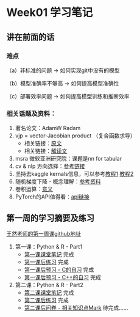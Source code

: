 # Week01 学习笔记 

## 讲在前面的话

### 难点

（a）非标准的问题 -> 如何实现git中没有的模型

（b）模型准确率不够高 -> 如何提高模型准确性

（c）部署效率问题 -> 如何提高模型训练和推断效率

### 相关话题及资料：

1. 著名论文：AdamW Radam
2. vjp = vector-Jacobian product （复合函数求导）
    - 相关链接：[原文](https://j-towns.github.io/2017/06/12/A-new-trick.html)
    - 相关链接：[解读文](https://blog.csdn.net/appleyuchi/article/details/99108432)
3. msra 微软亚洲研究院：课题是nn for tabular
4. cv & nlp 方向选择：[参考链接](https://www.zhihu.com/question/327778978/answer/718476078)
5. 坚持去kaggle kernals信息，可以参考[教程1](https://zhuanlan.zhihu.com/p/36824585) [教程2](https://blog.csdn.net/hi_xtm/article/details/107413648)
6. 随机梯度下降 - 概念理解：[参考资料](https://www.zhihu.com/question/264189719)
7. 卷积运算：[意义](https://blog.csdn.net/sunmingyang1987/article/details/100050676)
7. PyTorch的API值得看：[api链接]()

## 第一周的学习摘要及练习

[王然老师的第一周课github地址](https://github.com/mailguest/ml-training-camp/tree/main/chap01)

1. 第一课：Python & R - Part1
    * [第一课课堂笔记](chap01.md) 完成
    * [第一课后练习](chap01.ipynb) 完成 
    * [第一课后预习 - C的自习](chap01-C复习.md) 完成
    * [第一课后预习 - C++的自习](chap01-C++复习.md) 完成
2. 第二课：Python & R - Part2
    * [第二课课堂笔记](chap02.md) 完成
    * [第二课后练习](chap02.ipynb) 完成
    * [第二课后问卷 - 相关知识点Mark](chap02-需要自己补充学习的知识点.md) 待完成……